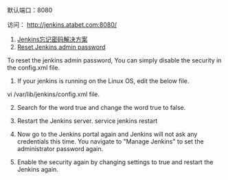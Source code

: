 默认端口：8080

访问： http://jenkins.atabet.com:8080/

1. [Jenkins忘记密码解决方案](https://blog.csdn.net/h106140873/article/details/95480258)
2. [Reset Jenkins admin password](https://www.lazysystemadmin.com/2018/12/quick-howto-reset-jenkins-admin-password.html)


To reset the jenkins admin password, You can simply disable the security in the config.xml file.

1. If your jenkins is running on the Linux OS, edit the below file.

vi /var/lib/jenkins/config.xml file.

2. Search for the word <useSecurity>true</useSecurity>
and change the word true to false. 

3. Restart the Jenkins server.
service jenkins restart

4. Now go to the Jenkins portal again and Jenkins will not ask any credentials this time. You navigate to "Manage Jenkins" to set the administrator password again.

5. Enable the security again by changing settings to <useSecurity>true</useSecurity> and restart the Jenkins again.
